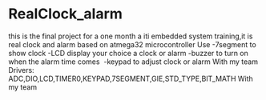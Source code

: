 # RealClock_alarm
this is the final project for a one month a iti embedded system training,it is real clock and alarm based on atmega32 microcontroller Use -7segment to show clock -LCD display your choice a clock or alarm -buzzer to turn on when the alarm time comes   -keypad to adjust clock or alarm With my team 
Drivers: ADC,DIO,LCD,TIMER0,KEYPAD,7SEGMENT,GIE,STD_TYPE,BIT_MATH
With my team
